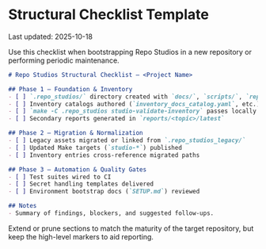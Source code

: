 # Structural Checklist Template

Last updated: 2025-10-18

Use this checklist when bootstrapping Repo Studios in a new repository or performing periodic maintenance.

```markdown
# Repo Studios Structural Checklist — <Project Name>

## Phase 1 — Foundation & Inventory
- [ ] `.repo_studios/` directory created with `docs/`, `scripts/`, `reports/`, `tests/` subfolders
- [ ] Inventory catalogs authored (`inventory_docs_catalog.yaml`, etc.)
- [ ] `make -C .repo_studios studio-validate-inventory` passes locally
- [ ] Secondary reports generated in `reports/<topic>/latest`

## Phase 2 — Migration & Normalization
- [ ] Legacy assets migrated or linked from `.repo_studios_legacy/`
- [ ] Updated Make targets (`studio-*`) published
- [ ] Inventory entries cross-reference migrated paths

## Phase 3 — Automation & Quality Gates
- [ ] Test suites wired to CI
- [ ] Secret handling templates delivered
- [ ] Environment bootstrap docs (`SETUP.md`) reviewed

## Notes
- Summary of findings, blockers, and suggested follow-ups.
```

Extend or prune sections to match the maturity of the target repository, but keep the high-level markers to aid reporting.

